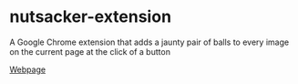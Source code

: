 nutsacker-extension
===================

A Google Chrome extension that adds a jaunty pair of balls to every image on the current page at the click of a button

[Webpage](http://www.nutsacker.com)
